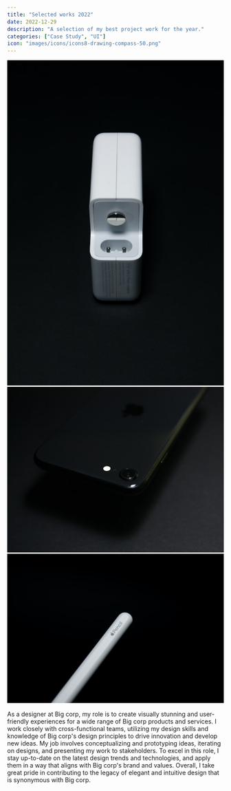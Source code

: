 ```yaml
---
title: "Selected works 2022"
date: 2022-12-29
description: "A selection of my best project work for the year."
categories: ["Case Study", "UI"]
icon: "images/icons/icons8-drawing-compass-50.png"
---
```


![Photo of product 1](images/auguras-pipiras-5sAth6WOA44-unsplash.jpg)
![Photo of product 2](images/auguras-pipiras-exd7flgBpBw-unsplash.jpg)
![Photo of product 3](images/auguras-pipiras-dbdBY9NEMMk-unsplash.jpg)

As a designer at Big corp, my role is to create visually stunning and user-friendly experiences for a wide range of Big corp products and services. I work closely with cross-functional teams, utilizing my design skills and knowledge of Big corp's design principles to drive innovation and develop new ideas. My job involves conceptualizing and prototyping ideas, iterating on designs, and presenting my work to stakeholders. To excel in this role, I stay up-to-date on the latest design trends and technologies, and apply them in a way that aligns with Big corp's brand and values. Overall, I take great pride in contributing to the legacy of elegant and intuitive design that is synonymous with Big corp.